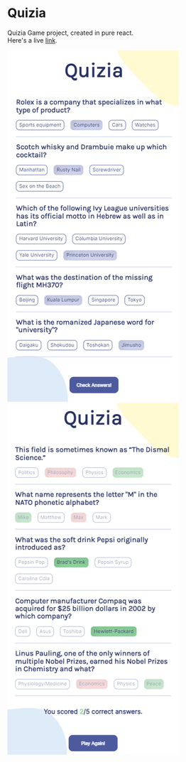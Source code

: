 # Quizia
Quizia Game project, created in pure react.  
Here's a live [link](https://quizia.vercel.app).

![plot](./1.png)
![plot](./2.png)


